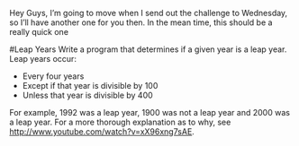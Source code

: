 Hey Guys, I’m going to move when I send out the challenge to Wednesday, so I’ll have another one for you then. In the mean time, this should be a really quick one

#Leap Years
Write a program that determines if a given year is a leap year.
Leap years occur:

* Every four years
* Except if that year is divisible by 100
* Unless that year is divisible by 400

For example, 1992 was a leap year, 1900 was not a leap year and 2000 was a leap year. For a more thorough explanation as to why, see http://www.youtube.com/watch?v=xX96xng7sAE.